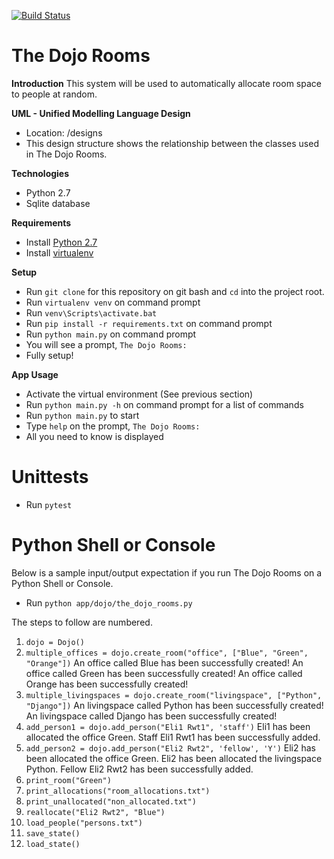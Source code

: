 [![Build Status](https://travis-ci.org/Rwothoromo/The_Dojo_Rooms.svg?branch=master)](https://travis-ci.org/Rwothoromo/The_Dojo_Rooms)

# The Dojo Rooms

**Introduction**
This system will be used to automatically allocate room space to people at random.

**UML - Unified Modelling Language Design**
* Location: /designs
* This design structure shows the relationship between the classes used in The Dojo Rooms.

**Technologies**
* Python 2.7
* Sqlite database

**Requirements**
* Install [Python 2.7](https://www.python.org/downloads/)
* Install [virtualenv](http://docs.python-guide.org/en/latest/dev/virtualenvs/)

**Setup**
* Run `git clone` for this repository on git bash and `cd` into the project root.
* Run `virtualenv venv` on command prompt
* Run `venv\Scripts\activate.bat`
* Run `pip install -r requirements.txt` on command prompt
* Run `python main.py` on command prompt
* You will see a prompt, `The Dojo Rooms: `
* Fully setup!

**App Usage**
* Activate the virtual environment (See previous section)
* Run `python main.py -h` on command prompt for a list of commands
* Run `python main.py` to start
* Type `help` on the prompt, `The Dojo Rooms: `
* All you need to know is displayed


Unittests
=========
* Run `pytest`


Python Shell or Console
=======================
Below is a sample input/output expectation if you run The Dojo Rooms
on a Python Shell or Console.

* Run `python app/dojo/the_dojo_rooms.py`

The steps to follow are numbered.

1. `dojo = Dojo()`
2. `multiple_offices = dojo.create_room("office", ["Blue", "Green", "Orange"])`
An office called Blue has been successfully created!
An office called Green has been successfully created!
An office called Orange has been successfully created!
3. `multiple_livingspaces = dojo.create_room("livingspace", ["Python", "Django"])`
An livingspace called Python has been successfully created!
An livingspace called Django has been successfully created!
4. `add_person1 = dojo.add_person("Eli1 Rwt1", 'staff')`
Eli1 has been allocated the office Green.
Staff Eli1 Rwt1 has been successfully added.
5. `add_person2 = dojo.add_person("Eli2 Rwt2", 'fellow', 'Y')`
Eli2 has been allocated the office Green.
Eli2 has been allocated the livingspace Python.
Fellow Eli2 Rwt2 has been successfully added.
6. `print_room("Green")`
7. `print_allocations("room_allocations.txt")`
8. `print_unallocated("non_allocated.txt")`
9. `reallocate("Eli2 Rwt2", "Blue")`
10. `load_people("persons.txt")`
11. `save_state()`
12. `load_state()`

